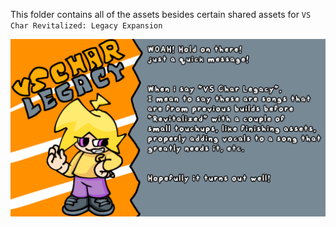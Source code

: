 This folder contains all of the assets besides certain shared assets for `VS Char Revitalized: Legacy Expansion`

![LegacyWarn.png](images/legacyWarn.png)